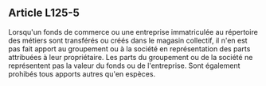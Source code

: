 Article L125-5
----
Lorsqu'un fonds de commerce ou une entreprise immatriculée au répertoire des
métiers sont transférés ou créés dans le magasin collectif, il n'en est pas fait
apport au groupement ou à la société en représentation des parts attribuées à
leur propriétaire. Les parts du groupement ou de la société ne représentent pas
la valeur du fonds ou de l'entreprise. Sont également prohibés tous apports
autres qu'en espèces.
